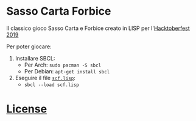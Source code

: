 # Sasso Carta Forbice

Il classico gioco Sasso Carta e Forbice creato in LISP per l'[Hacktoberfest 2019][hacktoberfest-2019]

Per poter giocare:
1. Installare SBCL:
    + Per Arch: `sudo pacman -S sbcl`
    + Per Debian: `apt-get install sbcl`
1. Eseguire il file [`scf.lisp`][scf-lisp]:
    + `sbcl --load scf.lisp`

# [License][license]


[scf-lisp]: ./scf.lisp
[hacktoberfest-2019]: https://hacktoberfest.digitalocean.com/
[license]: ./LICENSE
